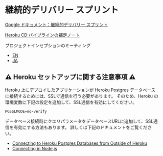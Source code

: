 # 継続的デリバリー スプリント

[Google ドキュメント：継続的デリバリー スプリント](https://docs.google.com/document/d/e/2PACX-1vQVtp9n9MrKClksKOnvqW7MoHBgnIS4gGwgFH2hTTXcTwmwTugWFR4iWbr_HCrv9dyNnLT-HzCqlp_s/pub)

[Heroku CD パイプラインの補足ノート](https://docs.google.com/document/d/e/2PACX-1vRwv9ewl2uP6zDSiDu55JDBZUrVu9Tpialw_prIACSdaWD-HTmAckx3gLJ8UKLMXrbAewccLvNAtbLG/pub)

プロジェクトインセプションのミーティング

- [EN](https://www.infoq.com/articles/project-inception-meeting/)
- [JA](https://www.infoq.com/jp/articles/project-inception-meeting/?itm_source=infoq_en&itm_medium=link_on_en_item&itm_campaign=item_in_other_langs)

## ⚠️ Heroku セットアップに関する注意事項 ⚠️

Heroku 上にデプロイしたアプリケーションが Heroku Postgres データベースに接続するためには、SSLで通信を行う必要があります。
そのため、Heroku の環境変数に下記の設定を追加して、SSL通信を有効にしてください。

```
PGSSLMODE=no-verify
```

データベース接続時にクエリパラメータをデータベースURLに追加して、SSL通信を有効にする方法もあります。
詳しくは下記のドキュメントをご覧ください。

- [Connecting to Heroku Postgres Databases from Outside of Heroku](https://devcenter.heroku.com/articles/connecting-to-heroku-postgres-databases-from-outside-of-heroku#ssl)
- [Connecting in Node.js](https://devcenter.heroku.com/articles/heroku-postgresql#connecting-in-node-js)